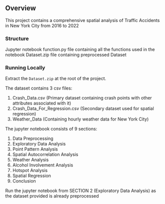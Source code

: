 ## Overview

This project contains a comprehensive spatial analysis of Traffic Accidents in New York City from 2016 to 2022

### Structure

Jupyter notebook
function.py file containing all the functions used in the notebook
Dataset.zip file containing preprocessed Dataset

### Running Locally

Extract the `Dataset.zip` at the root of the project.

The dataset contains 3 csv files:
1. Crash_Data.csv (Primary dataset containing crash points with other attributes associated with it)
2. Crash_Data_For_Regression.csv (Secondary dataset used for spatial regression)
3. Weather_Data (Containing hourly weather data for New York City)

The jupyter notebook consists of 9 sections:
1. Data Preprocessing
2. Exploratory Data Analysis
3. Point Pattern Analysis
4. Spatial Autocorrelation Analysis
5. Weather  Analysis
6. Alcohol Involvement Analysis
7. Hotspot Analysis
8. Spatial Regression
9. Conclusion

Run the jupyter notebook from SECTION 2 (Exploratory Data Analysis) as the dataset provided is already preprocessed
